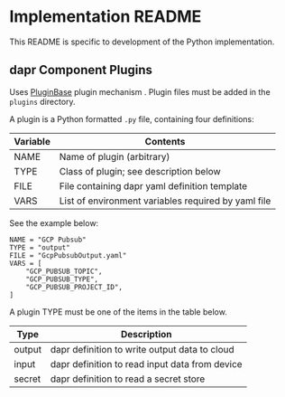 # Implementation README

This README is specific to development of the Python implementation.

## dapr Component Plugins

Uses [PluginBase](http://pluginbase.pocoo.org/) plugin mechanism . Plugin files must be added in the `plugins` directory.

A plugin is a Python formatted  `.py` file, containing four definitions:

| Variable | Contents                                            |
|----------|-----------------------------------------------------|
| NAME     | Name of plugin (arbitrary)                          |
| TYPE     | Class of plugin; see description below              |
| FILE     | File containing dapr yaml definition template       |
| VARS     | List of environment variables required by yaml file |

See the example below:

```
NAME = "GCP Pubsub"
TYPE = "output"
FILE = "GcpPubsubOutput.yaml"
VARS = [
    "GCP_PUBSUB_TOPIC",
    "GCP_PUBSUB_TYPE",
    "GCP_PUBSUB_PROJECT_ID",
]
```

A plugin TYPE must be one of the items in the table below.

| Type   | Description                                  |
|--------|----------------------------------------------|
| output |dapr definition to write output data to cloud |
| input  |dapr definition to read input data from device|
| secret |dapr definition to read a secret store        |
